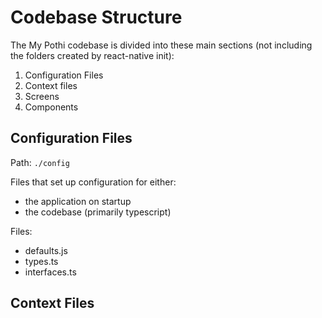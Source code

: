 # Codebase Structure
The My Pothi codebase is divided into these main sections (not including the folders created by react-native init): 
1. Configuration Files
2. Context files
3. Screens
4. Components

## Configuration Files
Path: ` ./config `

Files that set up configuration for either: 
- the application on startup
- the codebase (primarily typescript)



Files: 
   - defaults.js 
   - types.ts
   - interfaces.ts


## Context Files
